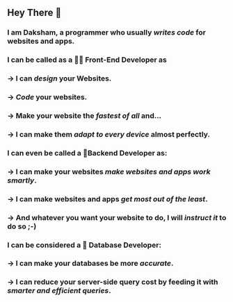 ## Hey There 👋
### I am Daksham, a **programmer** who usually *writes code* for websites and apps.

### I can be called as a  👨‍🎨	**Front-End Developer** as
###  -> I can *design* your Websites.
###  -> *Code* your websites.
###  -> Make your website the *fastest of all* and...
###  -> I can make them *adapt to every device* almost perfectly.

### I can even be called a 🤖**Backend Developer** as:
###  -> I can make your websites *make websites and apps work smartly*.
###  -> I can make websites and apps *get most out of the least*.
###  -> And whatever you want your website to do, I will *instruct it* to do so ;-)

### I can be considered a 🤗	**Database Developer**:
###  -> I can make your databases be more *accurate*.
###  -> I can reduce your server-side query cost by feeding it with *smarter and efficient queries*.
